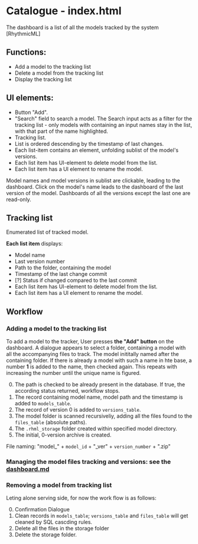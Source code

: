 # Catalogue - index.html

The dashboard is a list of all the models tracked by the system [RhythmicML]

## Functions:

+ Add a model to the tracking list
+ Delete a model from the tracking list
+ Display the tracking list


## UI elements:

+ Button "Add".
+ "Search" field to search a model.
    The Search input acts as a filter for the tracking list - only models with containing an input names stay in the list, with that part of the name highlighted.
+ Tracking list.
+ List is ordered descending by the timestamp of last changes.
+ Each list-item contains an element, unfolding sublist of the model's versions.
+ Each list item has UI-element to delete model from the list.
+ Each list item has a UI element to rename the model.

Model names and model versions in sublist are clickable, leading to the dashboard.
Click on the model's name leads to the dashboard of the last version of the model.
Dashboards of all the versions except the last one are read-only.

## Tracking list

Enumerated list of tracked model.

**Each list item** displays:
+ Model name
+ Last version number
+ Path to the folder, containing the model
+ Timestamp of the last change commit
+ [?] Status if changed compared to the last commit
+ Each list item has UI-element to delete model from the list.
+ Each list item has a UI element to rename the model.

## Workflow

### Adding a model to the tracking list
To add a model to the tracker, User presses **the "Add" button** on the dashboard. A dialogue appears to select a folder, containing a model with all the accompanying files to track. The model inititally named after the containing folder. If there is already a model with such a name in hte base, a number **1** is added to the name, then checked again. This repeats with increasing the number until the unique name is figured. 

0. The path is checked to be already present in the database. If true, the according status returned, workflow stops.
1. The record containing model name, model path and the timestamp is added to `models_table`.
2. The record of version 0 is added to `versions_table`.
3. The model folder is scanned recursiveliy, adding all the files found to the `files_table` (absolute paths). 
4. The `.rhml_storage` folder created within specified model directory.
5. The initial, 0-version archive is created.

File naming: "model_" + `model_id` + "_ver" + `version_number` + ".zip"


### Managing the model files tracking and versions: see the [dashboard.md](dashboard.md)

### Removing a model from tracking list

Leting alone serving side, for now the work flow is as follows:

0. Confirmation Dialogue
1. Clean records in `models_table`; `versions_table` and `files_table` will get cleaned by SQL cascding rules.
2. Delete all the files in the storage folder
3. Delete the storage folder.

